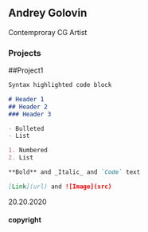 ## Andrey Golovin
Contemproray CG Artist 

### Projects

##Project1

```markdown
Syntax highlighted code block

# Header 1
## Header 2
### Header 3

- Bulleted
- List

1. Numbered
2. List

**Bold** and _Italic_ and `Code` text

[Link](url) and ![Image](src)
```
20.20.2020


#### copyright

